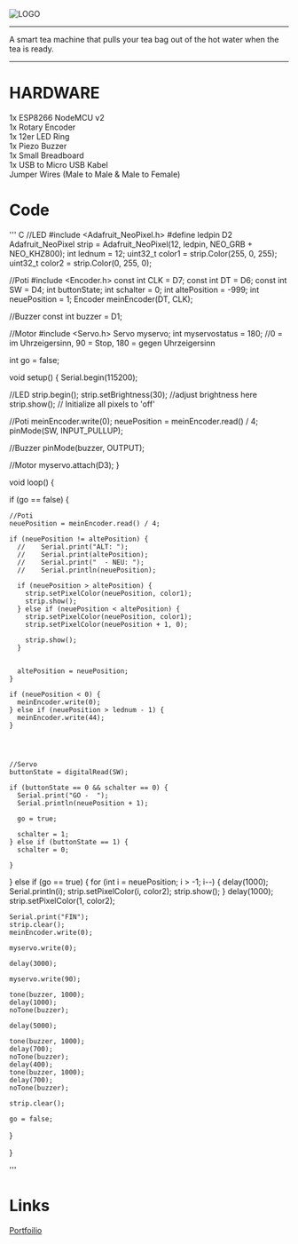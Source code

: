 <img src="https://www.aljoschatheil.de/smartee.png" alt="LOGO" title="" />

<hr>
A smart tea machine that pulls your tea bag out of the hot water when the tea is ready. 

<hr>

# HARDWARE 

1x ESP8266 NodeMCU v2 </br>
1x Rotary Encoder</br>
1x 12er LED Ring</br>
1x Piezo Buzzer</br>
1x Small Breadboard</br>
1x USB to Micro USB Kabel</br>
Jumper Wires (Male to Male & Male to Female)</br>

# Code
''' C
//LED
#include <Adafruit_NeoPixel.h>
#define ledpin D2
Adafruit_NeoPixel strip = Adafruit_NeoPixel(12, ledpin, NEO_GRB + NEO_KHZ800);
int lednum = 12;
uint32_t color1 = strip.Color(255, 0, 255);
uint32_t color2 = strip.Color(0, 255, 0);

//Poti
#include <Encoder.h>
const int CLK = D7;
const int DT = D6;
const int SW = D4;
int buttonState;
int schalter = 0;
int altePosition = -999;
int neuePosition = 1;
Encoder meinEncoder(DT, CLK);

//Buzzer
const int buzzer = D1;

//Motor
#include <Servo.h>
Servo myservo;
int myservostatus = 180;    //0 = im Uhrzeigersinn, 90 = Stop, 180 = gegen Uhrzeigersinn

int go = false;


void setup() {
  Serial.begin(115200);

  //LED
  strip.begin();
  strip.setBrightness(30); //adjust brightness here
  strip.show(); // Initialize all pixels to 'off'

  //Poti
  meinEncoder.write(0);
  neuePosition = meinEncoder.read() / 4;
  pinMode(SW, INPUT_PULLUP);

  //Buzzer
  pinMode(buzzer, OUTPUT);

  //Motor
  myservo.attach(D3);
}

void loop() {


  if (go == false) {

    //Poti
    neuePosition = meinEncoder.read() / 4;

    if (neuePosition != altePosition) {
      //    Serial.print("ALT: ");
      //    Serial.print(altePosition);
      //    Serial.print("  - NEU: ");
      //    Serial.println(neuePosition);

      if (neuePosition > altePosition) {
        strip.setPixelColor(neuePosition, color1);
        strip.show();
      } else if (neuePosition < altePosition) {
        strip.setPixelColor(neuePosition, color1);
        strip.setPixelColor(neuePosition + 1, 0);

        strip.show();
      }


      altePosition = neuePosition;
    }

    if (neuePosition < 0) {
      meinEncoder.write(0);
    } else if (neuePosition > lednum - 1) {
      meinEncoder.write(44);
    }




    //Servo
    buttonState = digitalRead(SW);

    if (buttonState == 0 && schalter == 0) {
      Serial.print("GO -  ");
      Serial.println(neuePosition + 1);

      go = true;

      schalter = 1;
    } else if (buttonState == 1) {
      schalter = 0;

    }



  } else if (go == true) {
    for (int i = neuePosition; i > -1; i--) {
      delay(1000);
      Serial.println(i);
      strip.setPixelColor(i, color2);
      strip.show();
    }
    delay(1000);
    strip.setPixelColor(1, color2);

    Serial.print("FIN");
    strip.clear();
    meinEncoder.write(0);

    myservo.write(0);

    delay(3000);

    myservo.write(90);

    tone(buzzer, 1000);
    delay(1000);
    noTone(buzzer);

    delay(5000);

    tone(buzzer, 1000);
    delay(700);
    noTone(buzzer);
    delay(400);
    tone(buzzer, 1000);
    delay(700);
    noTone(buzzer);

    strip.clear();

    go = false;

  }

}

'''

# Links
[Portfoilio](https://www.aljoschatheil.de/)

